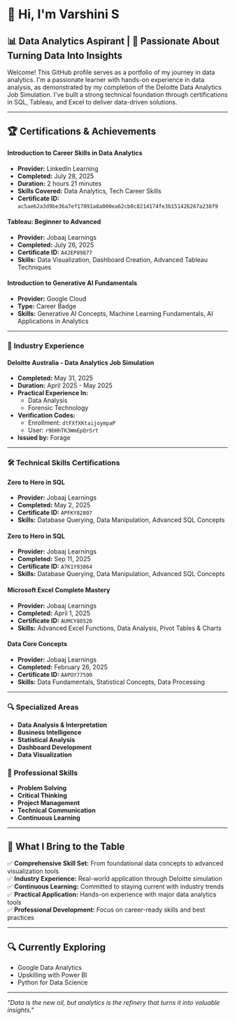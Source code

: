# 👋 Hi, I'm Varshini S

## 📊 Data Analytics Aspirant | 🎯 Passionate About Turning Data Into Insights

Welcome! This GitHub profile serves as a portfolio of my journey in data analytics. I'm a passionate learner with hands-on experience in data analysis, as demonstrated by my completion of the Deloitte Data Analytics Job Simulation. I've built a strong technical foundation through certifications in SQL, Tableau, and Excel to deliver data-driven solutions.


---

## 🏆 Certifications & Achievements

#### **Introduction to Career Skills in Data Analytics**
- **Provider:** LinkedIn Learning
- **Completed:** July 28, 2025
- **Duration:** 2 hours 21 minutes
- **Skills Covered:** Data Analytics, Tech Career Skills
- **Certificate ID:** `ac5ae62a3d9be36a7ef17091a8a000ea62cb0c8214174fe3b151426267a238f9`

#### **Tableau: Beginner to Advanced**
- **Provider:** Jobaaj Learnings
- **Completed:** July 26, 2025
- **Certificate ID:** `A4JEP89877` 
- **Skills:** Data Visualization, Dashboard Creation, Advanced Tableau Techniques

#### **Introduction to Generative AI Fundamentals**
- **Provider:** Google Cloud
- **Type:** Career Badge
- **Skills:** Generative AI Concepts, Machine Learning Fundamentals, AI Applications in Analytics

---

### 💼 **Industry Experience**

#### **Deloitte Australia - Data Analytics Job Simulation**
- **Completed:** May 31, 2025
- **Duration:** April 2025 - May 2025
- **Practical Experience In:**
  - Data Analysis
  - Forensic Technology
- **Verification Codes:** 
  - Enrollment: `dtFXfXKtaijoympaP` 
  - User: `r9bHhTK3WmEpQrSrt` 
- **Issued by:** Forage

---

### 🛠️ **Technical Skills Certifications**

#### **Zero to Hero in SQL**
- **Provider:** Jobaaj Learnings
- **Completed:** May 2, 2025
- **Certificate ID:** `APFKY82807` 
- **Skills:** Database Querying, Data Manipulation, Advanced SQL Concepts

#### **Zero to Hero in SQL**
- **Provider:** Jobaaj Learnings
- **Completed:** Sep 11, 2025
- **Certificate ID:** `A7K1Y93864` 
- **Skills:** Database Querying, Data Manipulation, Advanced SQL Concepts  

#### **Microsoft Excel Complete Mastery**
- **Provider:** Jobaaj Learnings
- **Completed:** April 1, 2025
- **Certificate ID:** `AUMCY80520` 
- **Skills:** Advanced Excel Functions, Data Analysis, Pivot Tables & Charts

#### **Data Core Concepts**
- **Provider:** Jobaaj Learnings
- **Completed:** February 26, 2025
- **Certificate ID:** `AAPOY77590`
- **Skills:** Data Fundamentals, Statistical Concepts, Data Processing

---


### 🔍 **Specialized Areas**
- **Data Analysis & Interpretation**
- **Business Intelligence**
- **Statistical Analysis**
- **Dashboard Development**
- **Data Visualization**

### 🎯 **Professional Skills**
- **Problem Solving**
- **Critical Thinking**
- **Project Management**
- **Technical Communication**
- **Continuous Learning**

---

## 🎯 What I Bring to the Table

✅ **Comprehensive Skill Set:** From foundational data concepts to advanced visualization tools  
✅ **Industry Experience:** Real-world application through Deloitte simulation  
✅ **Continuous Learning:** Committed to staying current with industry trends  
✅ **Practical Application:** Hands-on experience with major data analytics tools  
✅ **Professional Development:** Focus on career-ready skills and best practices  

---


## 🔍 Currently Exploring

- Google Data Analytics
- Upskilling with Power BI 
- Python for Data Science

---

*"Data is the new oil, but analytics is the refinery that turns it into valuable insights."*

